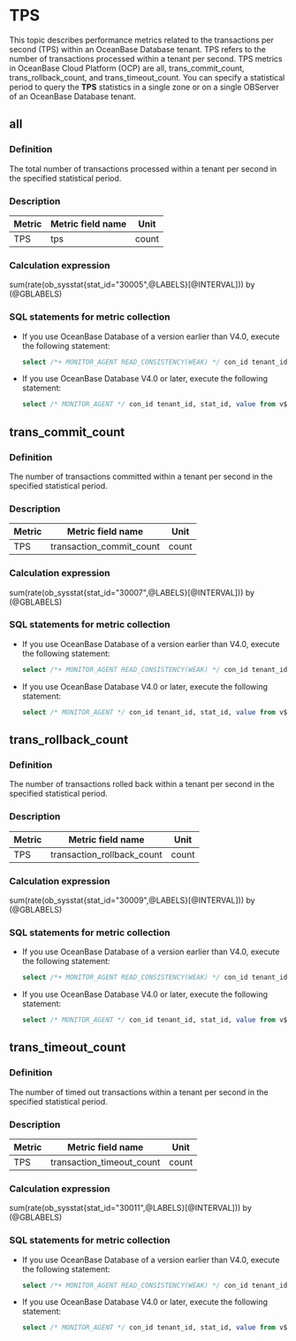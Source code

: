 # TPS

This topic describes performance metrics related to the transactions per second (TPS) within an OceanBase Database tenant. TPS refers to the number of transactions processed within a tenant per second. TPS metrics in OceanBase Cloud Platform (OCP) are all, trans_commit_count, trans_rollback_count, and trans_timeout_count. You can specify a statistical period to query the **TPS** statistics in a single zone or on a single OBServer of an OceanBase Database tenant.

## all

### Definition

The total number of transactions processed within a tenant per second in the specified statistical period.

### Description

| **Metric** | **Metric field name** | **Unit** |
|------------|-----------------------|----------|
| TPS        | tps     | count    |

### Calculation expression

sum(rate(ob_sysstat{stat_id="30005",@LABELS}\[@INTERVAL\])) by (@GBLABELS)

### SQL statements for metric collection

* If you use OceanBase Database of a version earlier than V4.0, execute the following statement:

  ```sql
  select /*+ MONITOR_AGENT READ_CONSISTENCY(WEAK) */ con_id tenant_id, stat_id, value from v$sysstat where stat_id IN (30005) and (con_id > 1000 or con_id = 1) and class < 1000
  ```

* If you use OceanBase Database V4.0 or later, execute the following statement:

  ```sql
  select /* MONITOR_AGENT */ con_id tenant_id, stat_id, value from v$sysstat, DBA_OB_TENANTS where stat_id IN (30005) and (con_id > 1000 or con_id = 1) and class < 1000
  ```

## trans_commit_count

### Definition

The number of transactions committed within a tenant per second in the specified statistical period.

### Description

| **Metric** |  **Metric field name**   | **Unit** |
|------------|--------------------------|----------|
| TPS        | transaction_commit_count | count    |

### Calculation expression

sum(rate(ob_sysstat{stat_id="30007",@LABELS}\[@INTERVAL\])) by (@GBLABELS)

### SQL statements for metric collection

* If you use OceanBase Database of a version earlier than V4.0, execute the following statement:

  ```sql
  select /*+ MONITOR_AGENT READ_CONSISTENCY(WEAK) */ con_id tenant_id, stat_id, value from v$sysstat where stat_id IN (30007) and (con_id > 1000 or con_id = 1) and class < 1000
  ```

* If you use OceanBase Database V4.0 or later, execute the following statement:

  ```sql
  select /* MONITOR_AGENT */ con_id tenant_id, stat_id, value from v$sysstat, DBA_OB_TENANTS where stat_id IN (30007) and (con_id > 1000 or con_id = 1) and class < 1000
  ```

## trans_rollback_count

### Definition

The number of transactions rolled back within a tenant per second in the specified statistical period.

### Description

| **Metric** |   **Metric field name**    | **Unit** |
|------------|----------------------------|----------|
| TPS        | transaction_rollback_count | count    |

### Calculation expression

sum(rate(ob_sysstat{stat_id="30009",@LABELS}\[@INTERVAL\])) by (@GBLABELS)

### SQL statements for metric collection

* If you use OceanBase Database of a version earlier than V4.0, execute the following statement:

  ```sql
  select /*+ MONITOR_AGENT READ_CONSISTENCY(WEAK) */ con_id tenant_id, stat_id, value from v$sysstat where stat_id IN (30009) and (con_id > 1000 or con_id = 1) and class < 1000
  ```

* If you use OceanBase Database V4.0 or later, execute the following statement:

  ```sql
  select /* MONITOR_AGENT */ con_id tenant_id, stat_id, value from v$sysstat, DBA_OB_TENANTS where stat_id IN (30009) and (con_id > 1000 or con_id = 1) and class < 1000
  ```

## trans_timeout_count

### Definition

The number of timed out transactions within a tenant per second in the specified statistical period.

### Description

| **Metric** |   **Metric field name**   | **Unit** |
|------------|---------------------------|----------|
| TPS        | transaction_timeout_count | count    |

### Calculation expression

sum(rate(ob_sysstat{stat_id="30011",@LABELS}\[@INTERVAL\])) by (@GBLABELS)

### SQL statements for metric collection

* If you use OceanBase Database of a version earlier than V4.0, execute the following statement:

  ```sql
  select /*+ MONITOR_AGENT READ_CONSISTENCY(WEAK) */ con_id tenant_id, stat_id, value from v$sysstat where stat_id IN (30011) and (con_id > 1000 or con_id = 1) and class < 1000
  ```

* If you use OceanBase Database V4.0 or later, execute the following statement:

  ```sql
  select /* MONITOR_AGENT */ con_id tenant_id, stat_id, value from v$sysstat, DBA_OB_TENANTS where stat_id IN (30011) and (con_id > 1000 or con_id = 1) and class < 1000
  ```
